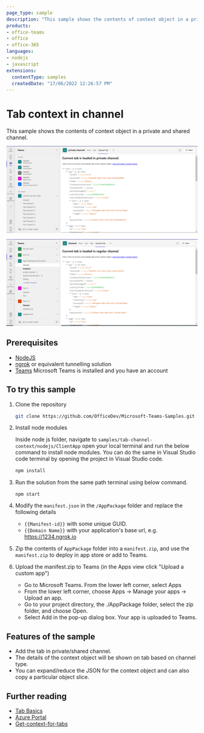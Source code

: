 ```yaml
---
page_type: sample
description: "This sample shows the contents of context object in a private and shared channel."
products:
- office-teams
- office
- office-365
languages:
- nodejs
- javascript
extensions:
  contentType: samples
  createdDate: "17/06/2022 12:26:57 PM"
---
```


# Tab context in channel

This sample shows the contents of context object in a private and shared channel.

![tab context in private channel](Images/privateChannel.png)

![tab context in regular channel](Images/regularChannel.png)

## Prerequisites

- [NodeJS](https://nodejs.org/en/)
- [ngrok](https://ngrok.com/) or equivalent tunnelling solution
- [Teams](https://teams.microsoft.com) Microsoft Teams is installed and you have an account


## To try this sample

1) Clone the repository
   ```bash
   git clone https://github.com/OfficeDev/Microsoft-Teams-Samples.git
   ```
2) Install node modules

   Inside node js folder,  navigate to `samples/tab-channel-context/nodejs/ClientApp` open your local terminal and run the below command to install node modules. You can do the same in Visual Studio code terminal by opening the project in Visual Studio code.

    ```bash
    npm install

3) Run the solution from the same path terminal using below command.

    ```
    npm start
    ```
4) Modify the `manifest.json` in the `/AppPackage` folder and replace the following details
   - `{{Manifest-id}}` with some unique GUID.
   - `{{Domain Name}}` with your application's base url, e.g. https://1234.ngrok.io

5) Zip the contents of `AppPackage` folder into a `manifest.zip`, and use the `manifest.zip` to deploy in app store or add to Teams.
    
6) Upload the manifest.zip to Teams (in the Apps view click "Upload a custom app")
   - Go to Microsoft Teams. From the lower left corner, select Apps
   - From the lower left corner, choose Apps -> Manage your apps -> Upload an app.
   - Go to your project directory, the ./AppPackage folder, select the zip folder, and choose Open.
   - Select Add in the pop-up dialog box. Your app is uploaded to Teams.

## Features of the sample

- Add the tab in private/shared channel.
- The details of the context object will be shown on tab based on channel type.
- You can expand/reduce the JSON for the context object and can also copy a particular object slice.

## Further reading

- [Tab Basics](https://docs.microsoft.com/en-us/microsoftteams/platform/tabs/how-to/create-channel-group-tab?pivots=node-java-script)
- [Azure Portal](https://portal.azure.com)
- [Get-context-for-tabs](https://docs.microsoft.com/en-us/microsoftteams/platform/tabs/how-to/access-teams-context#retrieve-context-in-private-channels)

